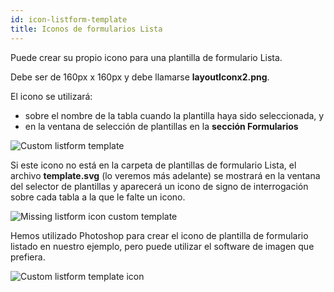 ```yaml
---
id: icon-listform-template
title: Iconos de formularios Lista
---
```


Puede crear su propio icono para una plantilla de formulario Lista.

Debe ser de 160px x 160px y debe llamarse **layoutIconx2.png**.

El icono se utilizará:

* sobre el nombre de la tabla cuando la plantilla haya sido seleccionada, y
* en la ventana de selección de plantillas en la **sección Formularios**

![Custom listform template](assets/en/custom-listform/custom-listform-template.png)

Si este icono no está en la carpeta de plantillas de formulario Lista, el archivo **template.svg** (lo veremos más adelante) se mostrará en la ventana del selector de plantillas y aparecerá un icono de signo de interrogación sobre cada tabla a la que le falte un icono.

![Missing listform icon custom template](assets/en/custom-listform/missing-listform-icon-custom-template.png)

Hemos utilizado Photoshop para crear el icono de plantilla de formulario listado en nuestro ejemplo, pero puede utilizar el software de imagen que prefiera.

![Custom listform template icon](assets/en/custom-listform/custom-list-form-icon.png)
